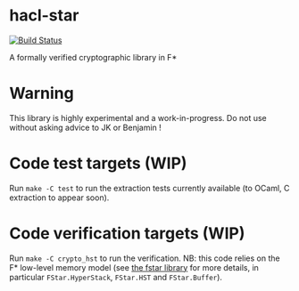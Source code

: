 hacl-star
=========
[![Build Status](https://travis-ci.org/mitls/hacl-star.svg?branch=master)](https://travis-ci.org/mitls/hacl-star)

A formally verified cryptographic library in F*

# Warning

This library is highly experimental and a work-in-progress.
Do not use without asking advice to JK or Benjamin !


# Code test targets (WIP)

Run `make -C test` to run the extraction tests currently available (to OCaml, C extraction to appear soon).


# Code verification targets (WIP)

Run `make -C crypto_hst` to run the verification.
NB: this code relies on the F* low-level memory model (see [the fstar library](https://github.com/FStarLang/FStar/tree/master/ulib) for more details, in particular `FStar.HyperStack`, `FStar.HST` and `FStar.Buffer`).
